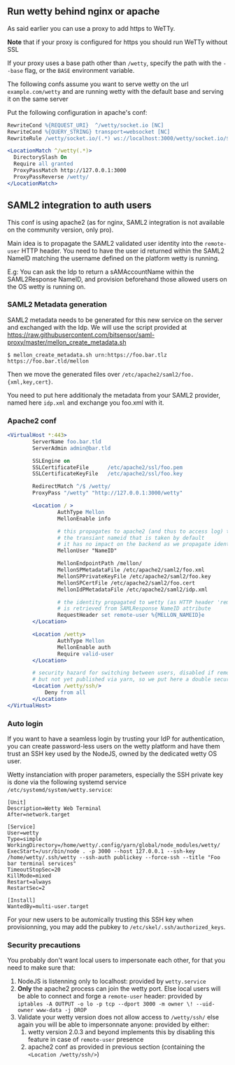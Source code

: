 ## Run wetty behind nginx or apache

As said earlier you can use a proxy to add https to WeTTy.

**Note** that if your proxy is configured for https you should run WeTTy without
SSL

If your proxy uses a base path other than `/wetty`, specify the path with the
`--base` flag, or the `BASE` environment variable.

The following confs assume you want to serve wetty on the url
`example.com/wetty` and are running wetty with the default base and serving it
on the same server

Put the following configuration in apache's conf:

```apache
RewriteCond %{REQUEST_URI}  ^/wetty/socket.io [NC]
RewriteCond %{QUERY_STRING} transport=websocket [NC]
RewriteRule /wetty/socket.io/(.*) ws://localhost:3000/wetty/socket.io/$1 [P,L]

<LocationMatch ^/wetty(.*)>
  DirectorySlash On
  Require all granted
  ProxyPassMatch http://127.0.0.1:3000
  ProxyPassReverse /wetty/
</LocationMatch>
```

## SAML2 integration to auth users

This conf is using apache2 (as for nginx, SAML2 integration is not available on
the community version, only pro).

Main idea is to propagate the SAML2 validated user identity into the
`remote-user` HTTP header. You need to have the user id returned within the
SAML2 NameID matching the username defined on the platform wetty is running.

E.g: You can ask the Idp to return a sAMAccountName within the SAML2Response
NameID, and provision beforehand those allowed users on the OS wetty is running
on.

### SAML2 Metadata generation

SAML2 metadata needs to be generated for this new service on the server and
exchanged with the Idp. We will use the script provided at
https://raw.githubusercontent.com/bitsensor/saml-proxy/master/mellon_create_metadata.sh

```
$ mellon_create_metadata.sh urn:https://foo.bar.tlz https://foo.bar.tld/mellon
```

Then we move the generated files over `/etc/apache2/saml2/foo.{xml,key,cert}`.

You need to put here additionaly the metadata from your SAML2 provider, named
here `idp.xml` and exchange you foo.xml with it.

### Apache2 conf

```apache
<VirtualHost *:443>
        ServerName foo.bar.tld
        ServerAdmin admin@bar.tld

        SSLEngine on
        SSLCertificateFile      /etc/apache2/ssl/foo.pem
        SSLCertificateKeyFile   /etc/apache2/ssl/foo.key

        RedirectMatch ^/$ /wetty/
        ProxyPass "/wetty" "http://127.0.0.1:3000/wetty"

        <Location / >
                AuthType Mellon
                MellonEnable info

                # this propagates to apache2 (and thus to access log) the proper user id, and not
                # the transiant nameid that is taken by default
                # it has no impact on the backend as we propagate identify via remote-user header there
                MellonUser "NameID"

                MellonEndpointPath /mellon/
                MellonSPMetadataFile /etc/apache2/saml2/foo.xml
                MellonSPPrivateKeyFile /etc/apache2/saml2/foo.key
                MellonSPCertFile /etc/apache2/saml2/foo.cert
                MellonIdPMetadataFile /etc/apache2/saml2/idp.xml

                # the identity propagated to wetty (as HTTP header 'remote-user: xxxxx')
                # is retrieved from SAMLResponse NameID attribute
                RequestHeader set remote-user %{MELLON_NAMEID}e
        </Location>

        <Location /wetty>
                AuthType Mellon
                MellonEnable auth
                Require valid-user
        </Location>

        # security hazard for switching between users, disabled if remote-user set as recent github commit
        # but not yet published via yarn, so we put here a double security belt
        <Location /wetty/ssh/>
            Deny from all
        </Location>
</VirtualHost>
```

### Auto login

If you want to have a seamless login by trusting your IdP for authentication,
you can create password-less users on the wetty platform and have them trust an
SSH key used by the NodeJS, owned by the dedicated wetty OS user.

Wetty instanciation with proper parameters, especially the SSH private key is
done via the following systemd service `/etc/systemd/system/wetty.service`:

```
[Unit]
Description=Wetty Web Terminal
After=network.target

[Service]
User=wetty
Type=simple
WorkingDirectory=/home/wetty/.config/yarn/global/node_modules/wetty/
ExecStart=/usr/bin/node . -p 3000 --host 127.0.0.1 --ssh-key /home/wetty/.ssh/wetty --ssh-auth publickey --force-ssh --title "Foo bar terminal services"
TimeoutStopSec=20
KillMode=mixed
Restart=always
RestartSec=2

[Install]
WantedBy=multi-user.target
```

For your new users to be automically trusting this SSH key when provisionning,
you may add the pubkey to `/etc/skel/.ssh/authorized_keys`.

### Security precautions

You probably don't want local users to impersonate each other, for that you need
to make sure that:

1. NodeJS is listenning only to localhost: provided by `wetty.service`
2. **Only** the apache2 process can join the wetty port. Else local users will
   be able to connect and forge a `remote-user` header: provided by
   `iptables -A OUTPUT -o lo -p tcp --dport 3000 -m owner \! --uid-owner www-data -j DROP`
3. Validate your wetty version does not allow access to `/wetty/ssh/` else again
   you will be able to impersonnate anyone: provided by either:
   1. wetty version 2.0.3 and beyond implements this by disabling this feature
      in case of `remote-user` presence
   2. apache2 conf as provided in previous section (containing the
      `<Location /wetty/ssh/>`)
